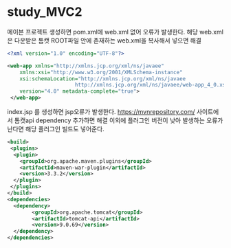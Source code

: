 # study_MVC2

메이븐 프로젝트 생성하면 pom.xml에 web.xml 없어 오류가 발생한다.
해당 web.xml은 다운받은 톰캣 ROOT파일 안에 존재하는 web.xml을 복사해서 넣으면 해결
```xml
<?xml version="1.0" encoding="UTF-8"?>

<web-app xmlns="http://xmlns.jcp.org/xml/ns/javaee"
	xmlns:xsi="http://www.w3.org/2001/XMLSchema-instance"
	xsi:schemaLocation="http://xmlns.jcp.org/xml/ns/javaee
                      http://xmlns.jcp.org/xml/ns/javaee/web-app_4_0.xsd"
	version="4.0" metadata-complete="true">
 </web-app> 
```

index.jsp 를 생성하면 jsp오류가 발생한다.
https://mvnrepository.com/ 사이트에서 톰캣api dependency 추가하면 해결
이외에 플러그인 버전이 낮아 발생하는 오류가 난다면 해당 플러그인 빌드도 넣어준다.
```xml
<build>
 <plugins>
  <plugin>
	<groupId>org.apache.maven.plugins</groupId>
	<artifactId>maven-war-plugin</artifactId>
	<version>3.3.2</version>
  </plugin>
 </plugins>
</build>
<dependencies>
  <dependency>
        <groupId>org.apache.tomcat</groupId>
        <artifactId>tomcat-api</artifactId>
        <version>9.0.69</version>
  </dependency>
</dependencies>

```

